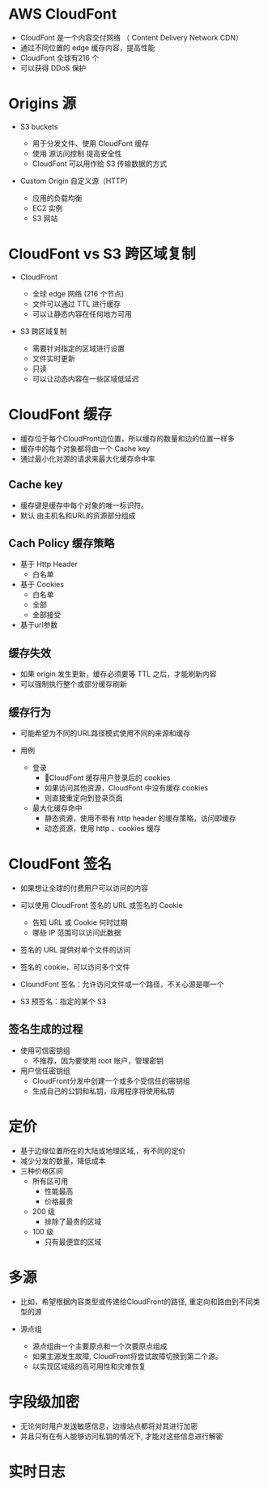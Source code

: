 # AWS CloudFont 

- CloudFont 是一个内容交付网络 （ Content Delivery Network CDN）
- 通过不同位置的 edge 缓存内容，提高性能
- CloudFont 全球有216 个
- 可以获得 DDoS 保护

# Origins 源

- S3 buckets
	- 用于分发文件、使用 CloudFont 缓存
	- 使用 源访问控制 提高安全性
	- CloudFont 可以用作给 S3 传输数据的方式

- Custom Origin 自定义源（HTTP）
	- 应用的负载均衡
	- EC2 实例
	- S3 网站

# CloudFont vs S3 跨区域复制

- CloudFront
	- 全球 edge 网络 (216 个节点)
	- 文件可以通过 TTL 进行缓存
	- 可以让静态内容在任何地方可用

- S3 跨区域复制
	- 需要针对指定的区域进行设置
	- 文件实时更新
	- 只读
	- 可以让动态内容在一些区域低延迟


# CloudFont 缓存

- 缓存位于每个CloudFront边位置，所以缓存的数量和边的位置一样多
- 缓存中的每个对象都将由一个 Cache key 
- 通过最小化对源的请求来最大化缓存命中率


## Cache key

- 缓存键是缓存中每个对象的唯一标识符｡
- 默认 由主机名和URL的资源部分组成

## Cach Policy 缓存策略

- 基于 Http Header
	- 白名单
- 基于 Cookies
	- 白名单
	- 全部
	- 全部接受
- 基于url参数

## 缓存失效

- 如果 origin 发生更新，缓存必须要等 TTL 之后，才能刷新内容
- 可以强制执行整个或部分缓存刷新


## 缓存行为

- 可能希望为不同的URL路径模式使用不同的来源和缓存

- 用例
	- 登录
		- CloudFont 缓存用户登录后的 cookies
		- 如果访问其他资源，CloudFont 中没有缓存 cookies
		- 则直接重定向到登录页面
	- 最大化缓存命中
		- 静态资源，使用不带有 http header 的缓存策略，访问即缓存
		- 动态资源，使用 http 、cookies 缓存



# CloudFont 签名

- 如果想让全球的付费用户可以访问的内容
- 可以使用 CloudFront 签名的 URL 或签名的 Cookie
	- 告知 URL 或 Cookie 何时过期
	- 哪些 IP 范围可以访问此数据
- 签名的 URL 提供对单个文件的访问
- 签名的 cookie，可以访问多个文件


- CloundFont 签名：允许访问文件或一个路径，不关心源是哪一个
- S3 预签名：指定的某个 S3


## 签名生成的过程

- 使用可信密钥组
	- 不推荐，因为要使用 root 账户，管理密钥
- 用户信任密钥组
	- CloudFront分发中创建一个或多个受信任的密钥组
	- 生成自己的公钥和私钥，应用程序将使用私钥

# 定价

- 基于边缘位置所在的大陆或地理区域,，有不同的定价
- 减少分发的数量，降低成本
- 三种价格区间
	- 所有区可用
		- 性能最高
		- 价格最贵
	- 200 级
		- 排除了最贵的区域
	- 100 级
		- 只有最便宜的区域

# 多源

- 比如，希望根据内容类型或传递给CloudFront的路径, 重定向和路由到不同类型的源


- 源点组
	- 源点组由一个主要原点和一个次要原点组成
	- 如果主源发生故障, CloudFront将尝试故障切换到第二个源｡
	- 以实现区域级的高可用性和灾难恢复


# 字段级加密

- 无论何时用户发送敏感信息，边缘站点都将对其进行加密
- 并且只有在有人能够访问私钥的情况下, 才能对这些信息进行解密


# 实时日志

